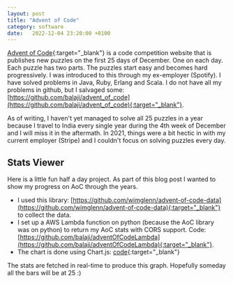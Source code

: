 ```yaml
---
layout: post
title: "Advent of Code"
category: software
date:   2022-12-04 23:20:00 +0100
---
```


[Advent of Code](https://www.adventofcode.com){:target="_blank"} is a code competition website that is publishes new puzzles on the first 25 days of December. One on each day. Each puzzle has two parts. The puzzles start easy and becomes hard progressively. I was introduced to this through my ex-employer (Spotify). I have solved problems in Java, Ruby, Erlang and Scala. I do not have all my problems in github, but I salvaged some: [https://github.com/balaji/advent_of_code](https://github.com/balaji/advent_of_code){:target="_blank"}.

As of writing, I haven't yet managed to solve all 25 puzzles in a year because I travel to India every single year during the 4th week of December and I will miss it in the aftermath. In 2021, things were a bit hectic in with my current employer (Stripe) and I couldn't focus on solving puzzles every day.

## Stats Viewer
Here is a little fun half a day project. As part of this blog post I wanted to show my progress on AoC through the years. 

- I used this library: [https://github.com/wimglenn/advent-of-code-data](https://github.com/wimglenn/advent-of-code-data){:target="_blank"} to collect the data. 
- I set up a AWS Lambda function on python (because the AoC library was on python) to return my AoC stats with CORS support. Code: [https://github.com/balaji/adventOfCodeLambda](https://github.com/balaji/adventOfCodeLambda){:target="_blank"}.
- The chart is done using Chart.js: [code](https://raw.githubusercontent.com/balaji/balaji.github.io/master/_posts/2022-12-04-advent-of-code.md){:target="_blank"}

The stats are fetched in real-time to produce this graph. Hopefully someday all the bars will be at 25 :)

<div><canvas id="myChart"></canvas></div>
<script src="https://cdn.jsdelivr.net/npm/chart.js"></script>
<script>
    fetch('https://tovlyfyq7fctucunksa4c7ikcu0mclkd.lambda-url.us-east-1.on.aws/', {
        headers: {
            'Origin': 'https://www.balaji.dev'
        }
    })
    .then((response) => response.json())
    .then((results) => {
        var labels = [];
        var formatted = {};
        var partA = [];
        var partB = [];
        for (const i in results) {
            const result = results[i];
            formatted[result["year"]] = (formatted[result["year"]] || {"a": 0, "b": 0});
            for (const part in result["result"]) {
                formatted[result["year"]][part] += 1;
            }
        }
        for (const i in formatted) {
            partA.push(formatted[i]['a']);
            partB.push(formatted[i]['b']);
            labels.push(i);
        }
        const ctx = document.getElementById('myChart');
        new Chart(ctx, {
            type: 'bar',
            data: {
                labels: labels,
                datasets: [{
                    label: '# of Part A',
                    data: partA,
                    borderWidth: 1
                },
                {
                    label: '# of Part B',
                    data: partB,
                    borderWidth: 1
                }]
            },
            options: {
                scales: {
                    y: {
                        beginAtZero: true,
                        suggestedMax: 25
                    }
                }
            }
        });
    });  
</script>

